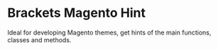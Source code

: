 Brackets Magento Hint
=====================
Ideal for developing Magento themes, get hints of the main functions, classes and methods.
